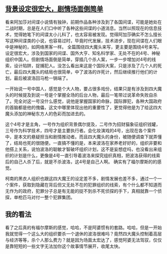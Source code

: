 ## [背景设定很宏大，剧情场面倒简单](https://book.douban.com/review/8664922/)
看来阿加莎对间谍小说情有独钟，前期作品各种涉及到了各国间谍，可能是她处在二战时期，总是在人们口中听了各种这些间谍的小道消息。当然以照现在的信息技术，觉得她笔下的间谍太小儿科了，也太容易被发现。觉得阿加莎确实不怎么擅长写这种间谍类的小说，也容易过时，毕竟时代发展，技术进步，现在间谍在人们眼中是神秘的，如网络黑客一样。
全篇围绕四大魔头来写，更主要是围绕4号来写。设定很宏大，涉及到国家的间谍、国外大亨、知名科学家、无处不在的4号、神秘组织中国人。但剧情场面倒是简单，穿插几个杀人案，一步一步增加对4号的线索，设计陷阱，捉捕犯人。没怎么看出来这是个国际大案，只是涉及了几个人的死亡，最后四大魔头的结局也很简单，中了波洛的诈死计，然后继续推行他们的计划，最后被波洛回马枪一锅端了。

一开始说一号中国人，感觉是个大人物，要占很多戏份，结果只是有涉及到四大魔头的时候提及到说一号是个掌握全场的后台人物，最后一笔带过说革命失败自杀了。完全对这一号没什么感觉，说他是掌握国家的命脉，国际罪犯，各种大国政府的首脑都是他的傀儡，这文中哪里体现出他的重要性了，更觉得他是为了给这四大魔头添加的神秘东方人的色彩而加进去的。

这个4号才是主角，一号作为组织背景偶尔提及，二号作为招财猫象征组织钱罐，三号作为科学技术，四号才是主要执行者。会化妆演戏的4号，出现在各个案件中，是本文的悬疑担当和剧情推动者。而且四大魔头的身份，被随便调查下就弄懂了，结局也死的很随便。一直搞不懂的是，本来波洛在家养老好好的，组织非要和他搭上关系，说怕波洛的聪敏才智破坏组织计划，这不是妄想症吗，也没看出来组织的计划是什么，更像是4号一直引导着波洛来探究组织真相，把波洛获得的线索后的自己人杀了后，就是不杀波洛，这4号是自己人啊。
确实有了福尔摩斯的的感觉。

柯南的黑衣人组织也跟这四大魔王的设定差不多，剧情发展也差不多，通过一个一个案件，获取到隐藏在背后但又无处不在的犯罪组织的线索，有个什么都不知道而无作为的政府，犯罪分子总是有无能的捉不到杀不死侦探的手下，真相就靠一个侦探，单枪匹马对付一整个犯罪集团。

## 我的看法
看了之后真的有福尔摩斯的感觉，哈哈，不是阿婆惯有的套路。哈哈，但是一开始我就觉得一个这么大的组织要杀一个退休的波洛很难吗？竟然四大魔头控制着高层与经济等等，杀个人那么费力？就是因为场面太宏达了，感觉阿婆无法驾驭，仅仅是靠短短的一些文字无法加你这个故事情节展开，收尾太快。